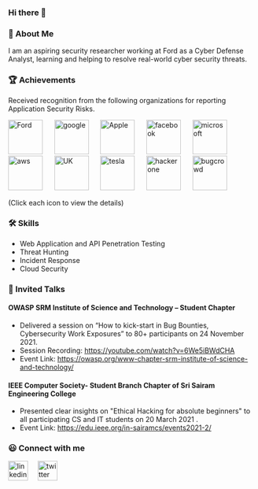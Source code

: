 ### Hi there 👋

### 🚀 About Me
I am an aspiring security researcher working at Ford as a Cyber Defense Analyst, learning and helping to resolve real-world cyber security threats.

### :trophy:	Achievements
Received recognition from the following organizations for reporting Application Security Risks.

[<img src='https://user-images.githubusercontent.com/64733080/205905855-f08f8433-201f-4327-970f-04333d6b3d0c.png' alt='Ford' height='70'>](https://github.com/samjoy26/Achievements#Ford-hall-of-fame) &nbsp;&nbsp;&nbsp;&nbsp;
[<img src='https://user-images.githubusercontent.com/64733080/193914043-43d755e4-0138-4a5e-ac96-cec9d93c2055.png' alt='google' height='70'>](https://github.com/samjoy26/Achievements#google-hall-of-fame) &nbsp;&nbsp;&nbsp;&nbsp;
[<img src='https://user-images.githubusercontent.com/64733080/205906728-9dd91e19-2d72-4676-b093-616301d6d263.png' alt='Apple' height='70'>](https://github.com/samjoy26/Achievements#Apple-hall-of-fame) &nbsp;&nbsp;&nbsp;&nbsp;
[<img src='https://user-images.githubusercontent.com/64733080/193913318-015d856f-b819-4df0-a2db-ee6a1018ab32.png' alt='facebook' height='70'>](https://github.com/samjoy26/Achievements#rewarded-500-from-facebook-backend-cryptocurrency-project-diem) &nbsp;&nbsp;&nbsp;&nbsp;
[<img src='https://user-images.githubusercontent.com/64733080/193914905-76329331-5d58-4382-8f3f-82968a0aea49.png' alt='microsoft' height='70'>](https://github.com/samjoy26/Achievements#microsoft-hall-of-fame) &nbsp;&nbsp;&nbsp;&nbsp;
[<img src='https://user-images.githubusercontent.com/64733080/193912987-7c6018f7-fb43-4df5-9444-c94e3347b5d1.png' alt='aws' height='70'>](https://github.com/samjoy26/Achievements#appreciation-from-amazon-web-service) &nbsp;&nbsp;&nbsp;&nbsp; 
[<img src='https://user-images.githubusercontent.com/64733080/193919372-0af03e0f-2130-4d0f-9770-e0d331a40b55.png' alt='UK' height='70'>](https://github.com/samjoy26/Achievements#letter-of-appreciation-from-united-kingdom-government) &nbsp;&nbsp;&nbsp;&nbsp;
[<img src='https://user-images.githubusercontent.com/64733080/193914929-44bcc510-6857-420e-9e3f-1945afb88d4a.png' alt='tesla' height='70'>](https://github.com/samjoy26/Achievements#tesla-hall-of-fame) &nbsp;&nbsp;&nbsp;&nbsp;
[<img src='https://user-images.githubusercontent.com/64733080/193918139-ae65926e-9f81-472a-aa9e-bd4909824995.png' alt='hackerone' height='70'>](https://github.com/samjoy26/Achievements#hackerone---300-reputations--250-private-invites--8-hall-of-fame) &nbsp;&nbsp;&nbsp;&nbsp;
[<img src='https://user-images.githubusercontent.com/64733080/193999327-7793adb3-f381-48d9-8c80-31966849835a.png' alt='bugcrowd' height='70'>](https://github.com/samjoy26/Achievements#bugcrowd---12-hall-of-fame) &nbsp;&nbsp;&nbsp;&nbsp;  

(Click each icon to view the details)

### 🛠 Skills
- Web Application and API Penetration Testing
- Threat Hunting
- Incident Response
- Cloud Security

### 💬 Invited Talks

#### OWASP SRM Institute of Science and Technology – Student Chapter
- Delivered a session on “How to kick-start in Bug Bounties, Cybersecurity Work Exposures” to 80+ participants on 24 November 2021. 
- Session Recording: https://youtube.com/watch?v=6We5iBWdCHA
- Event Link: https://owasp.org/www-chapter-srm-institute-of-science-and-technology/

#### IEEE Computer Society- Student Branch Chapter of Sri Sairam Engineering College	 
- Presented clear insights on "Ethical Hacking for absolute beginners" to all participating CS and IT students on 20 March 2021 .
- Event Link: https://edu.ieee.org/in-sairamcs/events2021-2/

### :smiley: Connect with me
[<img src='https://cdn.jsdelivr.net/npm/simple-icons@3.0.1/icons/linkedin.svg' alt='linkedin' height='40'>](https://www.linkedin.com/in/sam-joy-herald-immanuel/)&nbsp;&nbsp;&nbsp;&nbsp; 
[<img src='https://cdn.jsdelivr.net/npm/simple-icons@3.0.1/icons/twitter.svg' alt='twitter' height='40'>](https://twitter.com/samjoy_26) &nbsp;&nbsp;&nbsp;&nbsp; 



